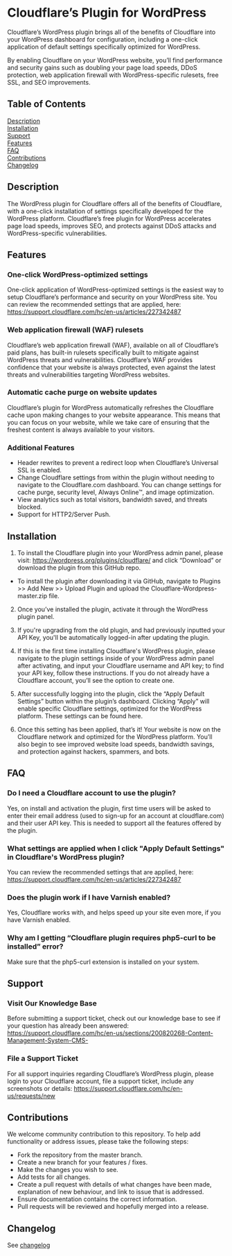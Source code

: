 # Cloudflare’s Plugin for WordPress

Cloudflare’s WordPress plugin brings all of the benefits of Cloudflare into your WordPress dashboard for configuration, including a one-click application of default settings specifically optimized for WordPress.

By enabling Cloudflare on your WordPress website, you’ll find performance and security gains such as doubling your page load speeds, DDoS protection, web application firewall with WordPress-specific rulesets, free SSL, and SEO improvements.

## Table of Contents

[Description](#description)  
[Installation](#description)  
[Support](#support)  
[Features](#features)  
[FAQ](#faq)  
[Contributions](#contributions)  
[Changelog](#changelog)  

## Description

The WordPress plugin for Cloudflare offers all of the benefits of Cloudflare, with a one-click installation of settings specifically developed for the WordPress platform. Cloudflare’s free plugin for WordPress accelerates page load speeds, improves SEO, and protects against DDoS attacks and WordPress-specific vulnerabilities.

## Features

### One-click WordPress-optimized settings

One-click application of WordPress-optimized settings is the easiest way to setup Cloudflare’s performance and security on your WordPress site. You can review the recommended settings that are applied, here: https://support.cloudflare.com/hc/en-us/articles/227342487

### Web application firewall (WAF) rulesets

Cloudflare’s web application firewall (WAF), available on all of Cloudflare’s paid plans, has built-in rulesets specifically built to mitigate against WordPress threats and vulnerabilities. Cloudflare’s WAF provides confidence that your website is always protected, even against the latest threats and vulnerabilities targeting WordPress websites.

### Automatic cache purge on website updates

Cloudflare’s plugin for WordPress automatically refreshes the Cloudflare cache upon making changes to your website appearance. This means that you can focus on your website, while we take care of ensuring that the freshest content is always available to your visitors.

### Additional Features

- Header rewrites to prevent a redirect loop when Cloudflare’s Universal SSL is enabled.
- Change Cloudflare settings from within the plugin without needing to navigate to the Cloudflare.com dashboard. You can change settings for cache purge, security level, Always Online™, and image optimization.
- View analytics such as total visitors, bandwidth saved, and threats blocked.
- Support for HTTP2/Server Push.

## Installation

1. To install the Cloudflare plugin into your WordPress admin panel, please visit: https://wordpress.org/plugins/cloudflare/ and click “Download” or download the plugin from this GitHub repo.
  - To install the plugin after downloading it via GitHub, navigate to Plugins >> Add New >> Upload Plugin and upload the Cloudflare-Wordpress-master.zip file.

2. Once you’ve installed the plugin, activate it through the WordPress plugin panel.

3. If you're upgrading from the old plugin, and had previously inputted your API Key, you'll be automatically logged-in after updating the plugin.

4. If this is the first time installing Cloudflare's WordPress plugin, please navigate to the plugin settings inside of your WordPress admin panel after activating, and input your Cloudflare username and API key; to find your API key, follow these instructions. If you do not already have a Cloudflare account, you’ll see the option to create one.

5. After successfully logging into the plugin, click the “Apply Default Settings” button within the plugin’s dashboard. Clicking “Apply” will enable specific Cloudflare settings, optimized for the WordPress platform. These settings can be found here.

6. Once this setting has been applied, that’s it! Your website is now on the Cloudflare network and optimized for the WordPress platform. You’ll also begin to see improved website load speeds, bandwidth savings, and protection against hackers, spammers, and bots.

## FAQ

### Do I need a Cloudflare account to use the plugin?

Yes, on install and activation the plugin, first time users will be asked to enter their email address (used to sign-up for an account at cloudflare.com) and their user API key. This is needed to support all the features offered by the plugin.

### What settings are applied when I click "Apply Default Settings" in Cloudflare's WordPress plugin?

 You can review the recommended settings that are applied, here: https://support.cloudflare.com/hc/en-us/articles/227342487

### Does the plugin work if I have Varnish enabled?

Yes, Cloudflare works with, and helps speed up your site even more, if you have Varnish enabled.

### Why am I getting “Cloudflare plugin requires php5-curl to be installed” error?

Make sure that the php5-curl extension is installed on your system.

## Support

### Visit Our Knowledge Base

Before submitting a support ticket, check out our knowledge base to see if your question has already been answered: https://support.cloudflare.com/hc/en-us/sections/200820268-Content-Management-System-CMS-

### File a Support Ticket

For all support inquiries regarding Cloudflare’s WordPress plugin, please login to your Cloudflare account, file a support ticket, include any screenshots or details: https://support.cloudflare.com/hc/en-us/requests/new

## Contributions

We welcome community contribution to this repository. To help add functionality or address issues, please take the following steps:

- Fork the repository from the master branch.
- Create a new branch for your features / fixes.
- Make the changes you wish to see.
- Add tests for all changes.
- Create a pull request with details of what changes have been made, explanation of new behaviour, and link to issue that is addressed.
- Ensure documentation contains the correct information.
- Pull requests will be reviewed and hopefully merged into a release.

## Changelog

See [changelog](https://en-gb.wordpress.org/plugins/cloudflare/changelog/)
